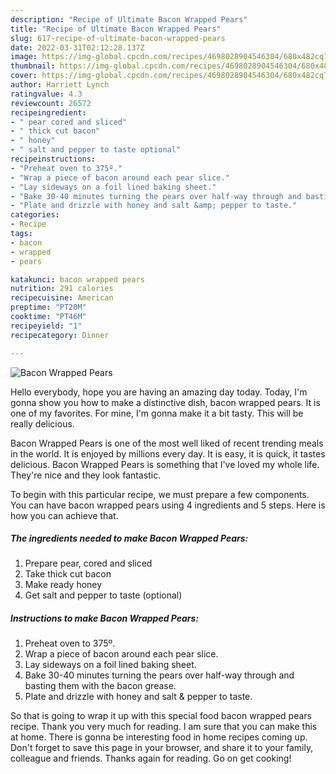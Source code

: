 ```yaml
---
description: "Recipe of Ultimate Bacon Wrapped Pears"
title: "Recipe of Ultimate Bacon Wrapped Pears"
slug: 617-recipe-of-ultimate-bacon-wrapped-pears
date: 2022-03-31T02:12:28.137Z
image: https://img-global.cpcdn.com/recipes/4698028904546304/680x482cq70/bacon-wrapped-pears-recipe-main-photo.jpg
thumbnail: https://img-global.cpcdn.com/recipes/4698028904546304/680x482cq70/bacon-wrapped-pears-recipe-main-photo.jpg
cover: https://img-global.cpcdn.com/recipes/4698028904546304/680x482cq70/bacon-wrapped-pears-recipe-main-photo.jpg
author: Harriett Lynch
ratingvalue: 4.3
reviewcount: 26572
recipeingredient:
- " pear cored and sliced"
- " thick cut bacon"
- " honey"
- " salt and pepper to taste optional"
recipeinstructions:
- "Preheat oven to 375º."
- "Wrap a piece of bacon around each pear slice."
- "Lay sideways on a foil lined baking sheet."
- "Bake 30-40 minutes turning the pears over half-way through and basting them with the bacon grease."
- "Plate and drizzle with honey and salt &amp; pepper to taste."
categories:
- Recipe
tags:
- bacon
- wrapped
- pears

katakunci: bacon wrapped pears 
nutrition: 291 calories
recipecuisine: American
preptime: "PT20M"
cooktime: "PT46M"
recipeyield: "1"
recipecategory: Dinner

---
```



![Bacon Wrapped Pears](https://img-global.cpcdn.com/recipes/4698028904546304/680x482cq70/bacon-wrapped-pears-recipe-main-photo.jpg)

Hello everybody, hope you are having an amazing day today. Today, I'm gonna show you how to make a distinctive dish, bacon wrapped pears. It is one of my favorites. For mine, I'm gonna make it a bit tasty. This will be really delicious.

Bacon Wrapped Pears is one of the most well liked of recent trending meals in the world. It is enjoyed by millions every day. It is easy, it is quick, it tastes delicious. Bacon Wrapped Pears is something that I've loved my whole life. They're nice and they look fantastic.




To begin with this particular recipe, we must prepare a few components. You can have bacon wrapped pears using 4 ingredients and 5 steps. Here is how you can achieve that.

<!--inarticleads1-->

##### The ingredients needed to make Bacon Wrapped Pears:

1. Prepare  pear, cored and sliced
1. Take  thick cut bacon
1. Make ready  honey
1. Get  salt and pepper to taste (optional)




<!--inarticleads2-->

##### Instructions to make Bacon Wrapped Pears:

1. Preheat oven to 375º.
1. Wrap a piece of bacon around each pear slice.
1. Lay sideways on a foil lined baking sheet.
1. Bake 30-40 minutes turning the pears over half-way through and basting them with the bacon grease.
1. Plate and drizzle with honey and salt &amp; pepper to taste.




So that is going to wrap it up with this special food bacon wrapped pears recipe. Thank you very much for reading. I am sure that you can make this at home. There is gonna be interesting food in home recipes coming up. Don't forget to save this page in your browser, and share it to your family, colleague and friends. Thanks again for reading. Go on get cooking!
